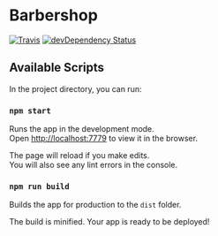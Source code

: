# Barbershop

[![Travis](https://img.shields.io/travis/com/alik0211/barbershop/master.svg?style=flat-square)](https://travis-ci.com/alik0211/barbershop)
[![devDependency Status](https://img.shields.io/david/dev/alik0211/barbershop.svg?label=devDeps&style=flat-square)](https://david-dm.org/alik0211/barbershop?type=dev)

## Available Scripts

In the project directory, you can run:

### `npm start`

Runs the app in the development mode.<br>
Open [http://localhost:7779](http://localhost:7779) to view it in the browser.

The page will reload if you make edits.<br>
You will also see any lint errors in the console.

### `npm run build`

Builds the app for production to the `dist` folder.<br>

The build is minified. Your app is ready to be deployed!
